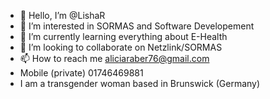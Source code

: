 - 👋 Hello, I’m @LishaR
- 👀 I’m interested in SORMAS and Software Developement
- 🌱 I’m currently learning everything about E-Health
- 💞️ I’m looking to collaborate on Netzlink/SORMAS
- 📫 How to reach me aliciaraber76@gmail.com
- Mobile (private) 01746469881
- I am a transgender woman based in Brunswick (Germany)
